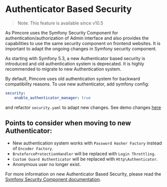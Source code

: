 # Authenticator Based Security

> Note: This feature is available since v10.5

As Pimcore uses the Symfony Security Component for authentication/authorization of Admin interface and also 
provides the capabilities to use the same security component on frontend websites. It is important to adapt the ongoing 
changes in Symfony security component. 

As starting with Symfony 5.3, a new Authenticator based security is introduced and old authentication system is 
deprecated. It is highly recommended to migrate to new Authentication system.

By default, Pimcore uses old authentication system for backward compatibility reasons. 
To use new authenticator, add symfony config:

```yaml
security:
    enable_authenticator_manager: true
```

and refactor `security.yaml` to adapt new changes. See demo changes [here](https://github.com/pimcore/demo/pull/305/files#diff-19446c4b69407952b20ae26dbd032cdad8dcc487db081a5cb17261831e80a4cc) 

## Points to consider when moving to new Authenticator:

- New authentication system works with `Password Hasher Factory` instead of `Encoder Factory`.
- `BruteforceProtectionHandler` will be replaced with `Login Throttling`.
- `Custom Guard Authenticator` will be replaced with `Http\Authenticator`.
- Anonymous user no longer exist.

For more information on new Authenticator Based Security, please read the
[Symfony Security Component documentation](https://symfony.com/doc/current/security.html).